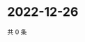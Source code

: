 # 2022-12-26

共 0 条

<!-- BEGIN WEIBO -->
<!-- 最后更新时间 Mon Dec 26 2022 19:10:56 GMT+0800 (China Standard Time) -->

<!-- END WEIBO -->
